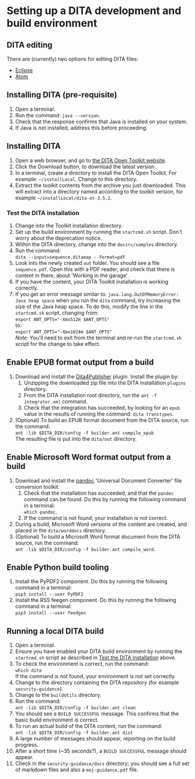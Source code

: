 # Setting up a DITA development and build environment

## DITA editing

There are (currently) two options for editing DITA files:

-   [Eclipse](eclipse.md)
-   [Atom](atom.md)

## Installing DITA (pre-requisite)

1. Open a terminal.
2. Run the command: `java --version`.
3. Check that the response confirms that Java is installed on your system.
4. If Java is not installed, address this before proceeding.

## Installing DITA

1. Open a web browser, and go to [the DITA Open Toolkit website](https://www.dita-ot.org).
2. Click the Download button, to download the latest version.
3. In a terminal, create a directory to install the DITA Open Toolkit. For example: `~/installLocal`. Change to this directory.
4. Extract the toolkit contents from the archive you just downloaded. This will extract into a directory named according to the toolkit version, for example `~/installLocal/dita-ot-3.5.2`.

### Test the DITA installation

1. Change into the Toolkit installation directory.
2. Set up the build environment by running the `startcmd.sh` script. Don't worry about the deprecation notice.
3. Within the DITA directory, change into the `docsrc/samples` directory.
4. Run the command:</br>`dita --input=sequence.ditamap --format=pdf`
5. Look into the newly created `out` folder. You should see a file `sequence.pdf`. Open this with a PDF reader, and check that there is content in there, about 'Working in the garage'.
6. If you have the content, your DITA Toolkit installation is working correctly.
7. If you get an error message similar to: `java.lang.OutOfMemoryError: Java heap space` when you run the `dita` command, try increasing the size of the Java heap space. To do this, modify the line in the `startcmd.sh` script, changing from:<br/>`export ANT_OPTS="-Xmx512m $ANT_OPTS"`<br/>to:<br/>`export ANT_OPTS="-Xmx1024m $ANT_OPTS"`<br/>*Note:* You'll need to exit from the terminal and re-run the `startcmd.sh` script for the change to take effect.

## Enable EPUB format output from a build

1. Download and install the [Dita4Publisher](http://www.dita4publishers.org/) plugin. Install the plugin by:
    1. Unzipping the downloaded zip file into the DITA installation `plugins` directory.
    2. From the DITA installation root directory, run the `ant -f integrator.xml` command.
    3. Check that the integration has succeeded, by looking for an `epub` value in the results of running the command: `dita transtypes`.
2. (Optional) To build an EPUB format document from the DITA source, run the command:<br/>`ant -lib $DITA_DIR/config -f builder.ant compile_epub`<br/>The resulting file is put into the `dita/out` directory.

## Enable Microsoft Word format output from a build

1. Download and install the [pandoc](https://pandoc.org/) 'Universal Document Converter' file conversion toolkit.
   1. Check that the installation has succeeded, and that the `pandoc` command can be found. Do this by running the following command in a terminal:</br>`which pandoc`.
   2. If the command is not found, your installation is not correct.
2. During a build, Microsoft Word versions of the content are created, and placed in the `dita/worddocs` directory.
3. (Optional) To build a Microsoft Word format document from the DITA source, run the command:<br/>`ant -lib $DITA_DIR/config -f builder.ant compile_word`.

## Enable Python build tooling

1. Install the PyPDF2 component. Do this by running the following command in a terminal:</br>`pip3 install --user PyPDF2`
2. Install the RSS feegen component. Do this by running the following command in a terminal:</br>`pip3 install --user feedgen`

## Running a local DITA build

1. Open a terminal.
2. Ensure you have enabled your DITA build environment by running the `startcmd.sh` script as described in [Test the DITA installation](#test-the-dita-installation) above.
3. To check the environment is correct, run the command:</br>`which dita`</br>If the command is not found, your environment is not set correctly.
4. Change to the directory containing the DITA repository (for example `security-guidance`).
5. Change to the `buildUtils` directory.
6. Run the command:</br>`ant -lib $DITA_DIR/config -f builder.ant clean`
7. You should see a `BUILD SUCCESSFUL` message. This confirms that the basic build environment is correct.
8. To run an actual build of the DITA content, run the command:</br>`ant -lib $DITA_DIR/config -f builder.ant dist`
9. A large number of messages should appear, reporting on the build progress.
10. After a short time (~35 seconds?), a `BUILD SUCCESSFUL` message should appear.
11. Check in the `security-guidance/docs` directory; you should see a full set of markdown files and also a `moj-guidance.pdf` file.

